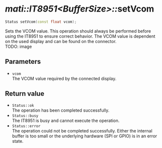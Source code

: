 # _mati::IT8951\<BufferSize\>::_**setVcom**

```cpp
Status setVcom(const float vcom);
```
Sets the VCOM value. This operation should always be performed before using the IT8951 to ensure correct behavior. The VCOM value is dependent on the used display and can be found on the connector.  
TODO: image

## Parameters

- `vcom`  
The VCOM value required by the connected display.

## Return value

 - `Status::ok`  
 The operation has been completed successfully.
 - `Status::busy`  
 The IT8951 is busy and cannot execute the operation.
 - `Status::error`  
 The operation could not be completed successfully. Either the internal buffer is too small or the underlying hardware (SPI or GPIO) is in an error state.